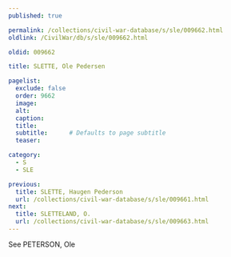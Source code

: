 ```yaml
---
published: true

permalink: /collections/civil-war-database/s/sle/009662.html
oldlink: /CivilWar/db/s/sle/009662.html

oldid: 009662

title: SLETTE, Ole Pedersen

pagelist:
  exclude: false
  order: 9662
  image: 
  alt:
  caption:
  title:
  subtitle:      # Defaults to page subtitle
  teaser:

category: 
  - S 
  - SLE

previous:
  title: SLETTE, Haugen Pederson
  url: /collections/civil-war-database/s/sle/009661.html  
next:
  title: SLETTELAND, O.
  url: /collections/civil-war-database/s/sle/009663.html   
---
```

See PETERSON, Ole